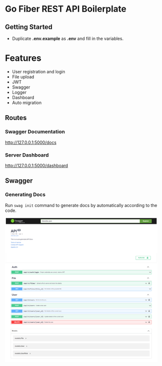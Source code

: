 # Go Fiber REST API Boilerplate

## Getting Started
- Duplicate **.env.example** as **.env** and fill in the variables.

# Features
- User registration and login
- File upload
- JWT
- Swagger
- Logger
- Dashboard
- Auto migration

## Routes
### Swagger Documentation
http://127.0.0.1:5000/docs

### Server Dashboard
http://127.0.0.1:5000/dashboard

## Swagger
### Generating Docs
Run `swag init` command to generate docs by automatically according to the code.

![Swagger Docs Page](docs/swagger.png "Swagger Docs Page")